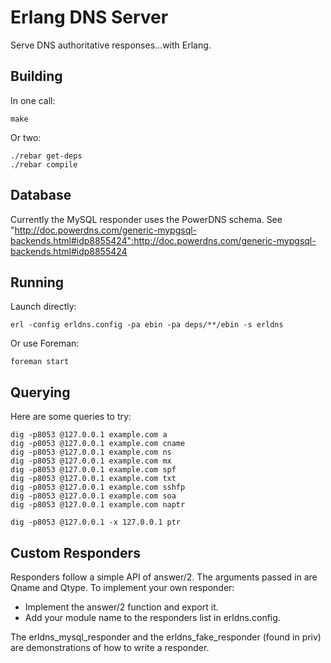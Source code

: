 # Erlang DNS Server

Serve DNS authoritative responses...with Erlang.

## Building

In one call:

    make

Or two:

    ./rebar get-deps
    ./rebar compile

## Database

Currently the MySQL responder uses the PowerDNS schema. See "http://doc.powerdns.com/generic-mypgsql-backends.html#idp8855424":http://doc.powerdns.com/generic-mypgsql-backends.html#idp8855424

## Running

Launch directly:

    erl -config erldns.config -pa ebin -pa deps/**/ebin -s erldns

Or use Foreman:

    foreman start

## Querying

Here are some queries to try:

    dig -p8053 @127.0.0.1 example.com a
    dig -p8053 @127.0.0.1 example.com cname
    dig -p8053 @127.0.0.1 example.com ns
    dig -p8053 @127.0.0.1 example.com mx
    dig -p8053 @127.0.0.1 example.com spf
    dig -p8053 @127.0.0.1 example.com txt
    dig -p8053 @127.0.0.1 example.com sshfp
    dig -p8053 @127.0.0.1 example.com soa
    dig -p8053 @127.0.0.1 example.com naptr

    dig -p8053 @127.0.0.1 -x 127.0.0.1 ptr

## Custom Responders

Responders follow a simple API of answer/2. The arguments passed in are Qname and Qtype. To implement your own responder:

* Implement the answer/2 function and export it.
* Add your module name to the responders list in erldns.config.

The erldns_mysql_responder and the erldns_fake_responder (found in priv) are demonstrations of how to write a responder.

